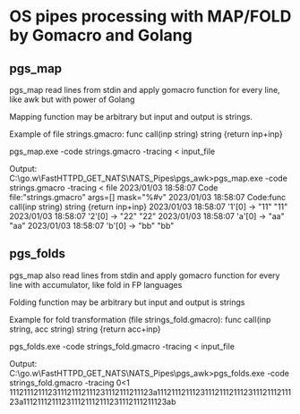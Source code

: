 # OS pipes processing with MAP/FOLD by Gomacro and Golang

## pgs_map 

pgs_map read lines from stdin and apply gomacro function for every line, like awk but with power of Golang

Mapping function may be arbitrary but input and output is strings.  

Example of file strings.gmacro: 
 func call(inp string) string {return inp+inp}

pgs_map.exe -code strings.gmacro -tracing  < input_file

Output:
 C:\go.w\FastHTTPD_GET_NATS\NATS_Pipes\pgs_awk>pgs_map.exe -code strings.gmacro -tracing < file
2023/01/03 18:58:07 Code file:"strings.gmacro" args=[] mask="%#v" 
2023/01/03 18:58:07 Code:func call(inp string) string {return inp+inp}
2023/01/03 18:58:07 '1'[0] -> "11"
"11"
2023/01/03 18:58:07 '2'[0] -> "22"
"22"
2023/01/03 18:58:07 'a'[0] -> "aa"
"aa"
2023/01/03 18:58:07 'b'[0] -> "bb"
"bb" 

## pgs_folds

pgs_map also read lines from stdin and apply gomacro function for every line with accumulator, like fold in FP languages

Folding function may be arbitrary but input and output is strings

Example for fold transformation (file strings_fold.gmacro):
 func call(inp string, acc string) string {return acc+inp}

pgs_folds.exe -code strings_fold.gmacro -tracing < input_file

Output:
 C:\go.w\FastHTTPD_GET_NATS\NATS_Pipes\pgs_awk>pgs_folds.exe -code strings_fold.gmacro -tracing  0<1 
 111211121112311121112111231112111211123a111211121112311121112111231112111211123a111211121112311121112111231112111211123ab

